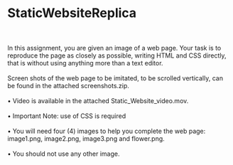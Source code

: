 # StaticWebsiteReplica
<br><br>
In this assignment, you are given an image of a web page. Your task is to reproduce the page as closely as possible, writing HTML and CSS directly, that is without using anything more than a text editor. 
<br><br>
Screen shots of the web page to be imitated, to be scrolled vertically, can be found in the attached screenshots.zip. <br><br>
• Video is available in the attached Static_Website_video.mov.<br><br>
• Important Note: use of CSS is required<br><br>
• You will need four (4) images to help you complete the web page: image1.png, image2.png, image3.png and flower.png.<br><br>
• You should not use any other image.
